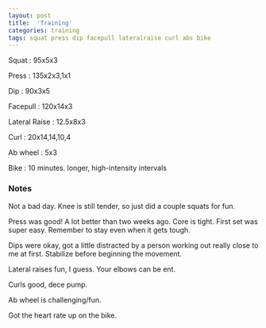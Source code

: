 ```yaml
---
layout: post
title:  'Training'
categories: training
tags: squat press dip facepull lateralraise curl abs bike
---
```


Squat       :   95x5x3

Press       :   135x2x3,1x1

Dip         :   90x3x5

Facepull    :   120x14x3

Lateral Raise   :   12.5x8x3

Curl        :   20x14,14,10,4

Ab wheel    :   5x3

Bike        :   10 minutes. longer, high-intensity intervals

### Notes

Not a bad day. Knee is still tender, so just did a couple squats for fun.

Press was good! A lot better than two weeks ago. Core is tight. First set was super easy.
Remember to stay even when it gets tough.

Dips were okay, got a little distracted by a person working out really close to me at
first. Stabilize before beginning the movement.

Lateral raises fun, I guess. Your elbows can be ent.

Curls good, dece pump.

Ab wheel is challenging/fun.

Got the heart rate up on the bike.
